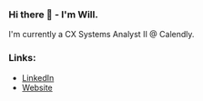 ### Hi there 👋 - I'm Will.

I'm currently a CX Systems Analyst II @ Calendly.


### Links:
<ul>
<li><a href="https://www.linkedin.com/in/wfoody/">LinkedIn</a></li>
<li><a href="https://willfoody.netlify.app/">Website</a></li>
</ul>
<!--
**wfoody/wfoody** is a ✨ _special_ ✨ repository because its `README.md` (this file) appears on your GitHub profile.

Here are some ideas to get you started:

- 🔭 I’m currently working on ...
- 🌱 I’m currently learning ...
- 👯 I’m looking to collaborate on ...
- 🤔 I’m looking for help with ...
- 💬 Ask me about ...
- 📫 How to reach me: ...
- 😄 Pronouns: ...
- ⚡ Fun fact: ...
-->
